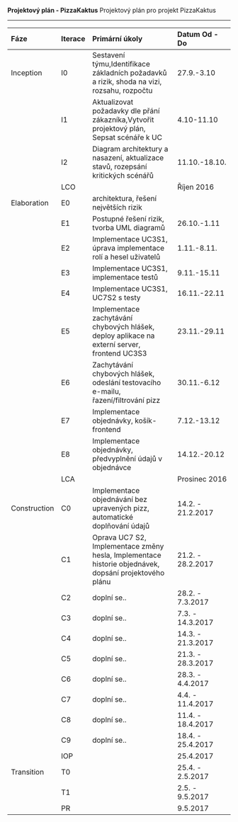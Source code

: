 
**Projektový plán - PizzaKaktus**
Projektový plán pro projekt PizzaKaktus

--------------

<table><thead>
<tr>
<th align="left">Fáze</th>
<th align="left">Iterace</th>
<th align="left">Primární úkoly</th>
<th align="left">Datum Od - Do</th>
</tr>
</thead><tbody>
<tr>
<td align="left">Inception</td>
<td align="left">I0</td>
<td align="left">Sestavení týmu,Identifikace základních požadavků a rizik, shoda na vizi, rozsahu, rozpočtu</td>
<td align="left">27.9.-3.10</td>
</tr>
<tr>
<td align="left"></td>
<td align="left">I1</td>
<td align="left">Aktualizovat požadavky dle přání zákazníka,Vytvořit projektový plán, Sepsat scénáře k UC</td>
<td align="left">4.10-11.10</td>
</tr>
<tr>
<td align="left"></td>
<td align="left">I2</td>
<td align="left">Diagram architektury a nasazení, aktualizace stavů, rozepsání kritických scénářů
</td>
<td align="left">11.10.-18.10.
</td>
</tr>
<tr>
<td align="left"></td>
<td align="left">LCO</td>
<td align="left"></td>
<td align="left">Říjen 2016</td>
</tr>
<tr>
<td align="left">Elaboration</td>
<td align="left">E0</td>
<td align="left">architektura, řešení největších rizik</td>
<td align="left"></td>
</tr>
<tr>
<td align="left"></td>
<td align="left">E1</td>
<td align="left">Postupné řešení rizik, tvorba UML diagramů
</td>
<td align="left">26.10.-1.11</td>
</tr>
<tr>
<td align="left"></td>
<td align="left">E2</td>
<td align="left">Implementace UC3S1, úprava implementace rolí a hesel uživatelů
</td>
<td align="left">1.11.-8.11.</td>
</tr>
<tr>
<td align="left"></td>
<td align="left">E3</td>
<td align="left">Implementace UC3S1, implementace testů
</td>
<td align="left">9.11.-15.11</td>
</tr>
<tr>
<td align="left"></td>
<td align="left">E4</td>
<td align="left">Implementace UC3S1, UC7S2 s testy
</td>
<td align="left">16.11.-22.11</td>
</tr>
<tr>
<td align="left"></td>
<td align="left">E5</td>
<td align="left">Implementace zachytávání chybových hlášek, deploy aplikace na externí server, frontend UC3S3
</td>
<td align="left">23.11.-29.11</td>
</tr>
<tr>
<td align="left"></td>
<td align="left">E6</td>
<td align="left">Zachytávání chybových hlášek, odeslání testovacího e-mailu, řazení/filtrování pizz </td>
<td align="left">30.11.-6.12</td>
</tr>
<tr>
<td align="left"></td>
<td align="left">E7</td>
<td align="left">Implementace objednávky, košík-frontend</td>
<td align="left">7.12.-13.12</td>
</tr>
<tr>
<td align="left"></td>
<td align="left">E8</td>
<td align="left">Implementace objednávky, předvyplnění údajů v objednávce
</td>
<td align="left">14.12.-20.12</td>
</tr>
<tr>
<td align="left"></td>
<td align="left">LCA</td>
<td align="left"></td>
<td align="left">Prosinec 2016</td>
</tr>
<tr>
<td align="left">Construction</td>
<td align="left">C0</td>
<td align="left">Implementace objednávání bez upravených pizz, automatické doplňování údajů</td>
<td align="left">14.2. - 21.2.2017</td>
</tr>
<tr>
<td align="left"></td>
<td align="left">C1</td>
<td align="left">Oprava UC7 S2, Implementace změny hesla, Implementace historie objednávek,  dopsání projektového plánu</td>
<td align="left">21.2. - 28.2.2017</td>
</tr>
<tr>
<td align="left"></td>
<td align="left">C2</td>
<td align="left">doplní se..</td>
<td align="left">28.2. - 7.3.2017</td>
</tr>
<tr>
<td align="left"></td>
<td align="left">C3</td>
<td align="left">doplní se..</td>
<td align="left">7.3. - 14.3.2017</td>
</tr>
<tr>
<td align="left"></td>
<td align="left">C4</td>
<td align="left">doplní se..</td>
<td align="left">14.3. - 21.3.2017</td>
</tr>
<tr>
<td align="left"></td>
<td align="left">C5</td>
<td align="left">doplní se..</td>
<td align="left">21.3. - 28.3.2017</td>
</tr>
<tr>
<td align="left"></td>
<td align="left">C6</td>
<td align="left">doplní se..</td>
<td align="left">28.3. - 4.4.2017</td>
</tr>
<tr>
<td align="left"></td>
<td align="left">C7</td>
<td align="left">doplní se..</td>
<td align="left">4.4. - 11.4.2017</td>
</tr>
<tr>
<td align="left"></td>
<td align="left">C8</td>
<td align="left">doplní se..</td>
<td align="left">11.4. - 18.4.2017</td>
</tr>
<tr>
<td align="left"></td>
<td align="left">C9</td>
<td align="left">doplní se..</td>
<td align="left">18.4. - 25.4.2017</td>
</tr>
<tr>
<td align="left"></td>
<td align="left">IOP</td>
<td align="left"></td>
<td align="left">25.4.2017</td>
</tr>
<tr>
<td align="left">Transition</td>
<td align="left">T0</td>
<td align="left"></td>
<td align="left">25.4. - 2.5.2017</td>
</tr>
<tr>
<td align="left"></td>
<td align="left">T1</td>
<td align="left"></td>
<td align="left">2.5. - 9.5.2017</td>
</tr>
<tr>
<td align="left"></td>
<td align="left">PR</td>
<td align="left"></td>
<td align="left">9.5.2017</td>
</tr>
</tbody></table>

